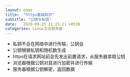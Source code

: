 ```yaml
---
layout: page
title:  "https基础知识"
subtitle: "公钥与私钥"
date:   2020-09-25 21:21:21 +0530
categories: Linux与云服务器
--- 
```


- 私钥不会在网络中进行传输，公钥会
- 公钥根据私钥和随机数生成
- https在请求网站前会先发出前置请求，从服务器拿取公钥
- 浏览器根据公钥对其进行加密并进行传输
- 服务器根据公钥解密，返回数据

